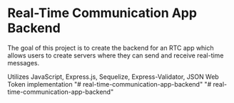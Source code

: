 # Real-Time Communication App Backend

The goal of this project is to create the backend for an RTC app which allows users to create servers where they can send and receive real-time messages.

Utilizes JavaScript, Express.js, Sequelize, Express-Validator, JSON Web Token implementation
"# real-time-communication-app-backend" 
"# real-time-communication-app-backend" 
